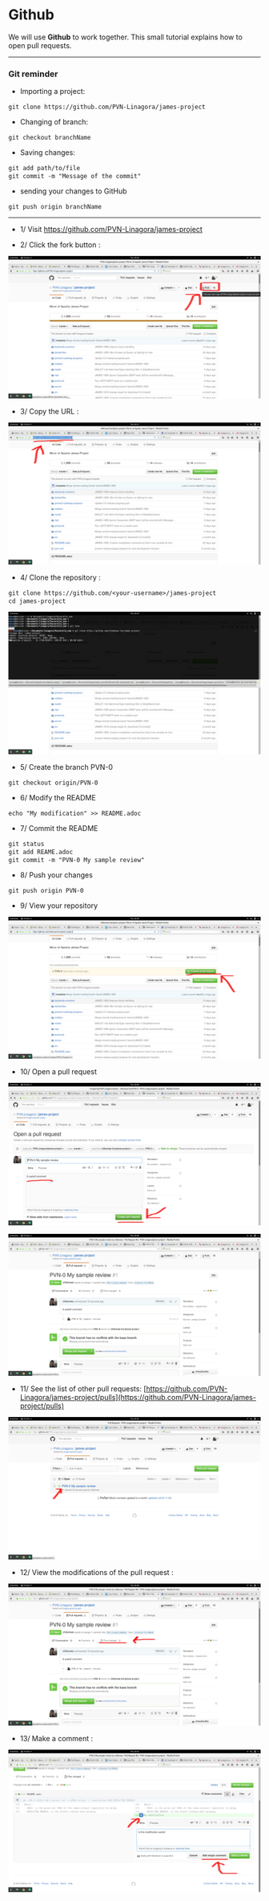 # Github

We will use **Github** to work together. This small tutorial explains how to open pull requests.

------------------------------------------

### Git reminder

 - Importing a project:
 
```
git clone https://github.com/PVN-Linagora/james-project
```

 - Changing of branch:
 
 ```
 git checkout branchName
 ```

 - Saving changes:
 
```
git add path/to/file
git commit -m "Message of the commit"
```
 
  - sending your changes to GitHub

```
git push origin branchName
```

------------------------------------------

 - 1/ Visit https://github.com/PVN-Linagora/james-project
 
 - 2/ Click the fork button : 
 
![](img/1.png)
 
  - 3/ Copy the URL :

![](img/2.png)

  - 4/ Clone the repository : 
  
 ```
 git clone https://github.com/<your-username>/james-project
 cd james-project
 ```
 
![](img/3.png)

 - 5/ Create the branch PVN-0
 
 ```
 git checkout origin/PVN-0
 ```
 
 - 6/ Modify the README

```
echo "My modification" >> README.adoc
```

 - 7/ Commit the README

```
git status
git add REAME.adoc
git commit -m "PVN-0 My sample review"
```

 - 8/ Push your changes

```
git push origin PVN-0
```

 - 9/ View your repository

![](img/4.png)

 - 10/ Open a pull request

![](img/5.png)

![](img/6.png)

 - 11/ See the list of other pull requests: [https://github.com/PVN-Linagora/james-project/pulls](https://github.com/PVN-Linagora/james-project/pulls)

![](img/7.png)

 - 12/ View the modifications of the pull request :
 
![](img/8.png)

 - 13/ Make a comment :

![](img/9.png)
